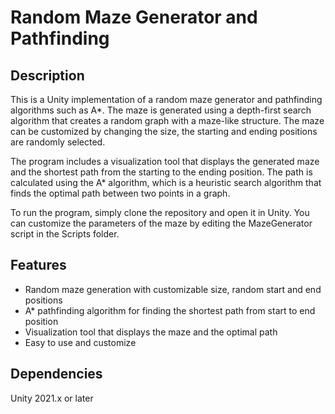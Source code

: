 # Random Maze Generator and Pathfinding

## Description

This is a Unity implementation of a random maze generator and pathfinding algorithms such as A*. The maze is generated using a depth-first search algorithm that creates a random graph with a maze-like structure. The maze can be customized by changing the size, the starting and ending positions are randomly selected.

The program includes a visualization tool that displays the generated maze and the shortest path from the starting to the ending position. The path is calculated using the A* algorithm, which is a heuristic search algorithm that finds the optimal path between two points in a graph.

To run the program, simply clone the repository and open it in Unity. You can customize the parameters of the maze by editing the MazeGenerator script in the Scripts folder.

## Features

- Random maze generation with customizable size, random start and end positions
- A* pathfinding algorithm for finding the shortest path from start to end position
- Visualization tool that displays the maze and the optimal path
- Easy to use and customize

## Dependencies

Unity 2021.x or later
